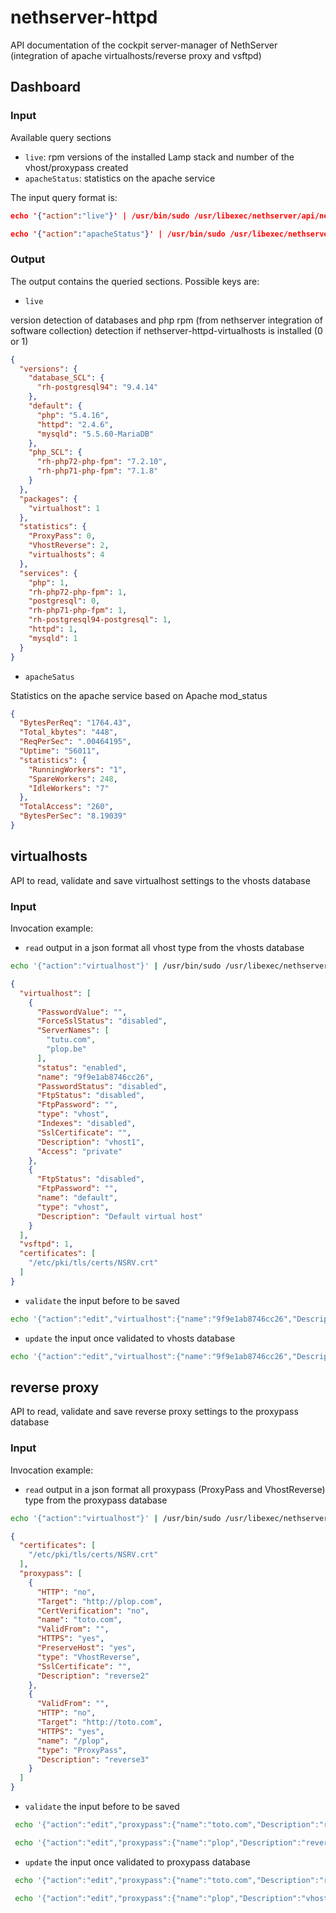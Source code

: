 # nethserver-httpd

API documentation of the cockpit server-manager of NethServer (integration of apache virtualhosts/reverse proxy and vsftpd)

## Dashboard

### Input

Available query sections

- `live`: rpm versions of the installed Lamp stack and number of the vhost/proxypass created
- `apacheStatus`: statistics on the apache service

The input query format is:

```json
echo '{"action":"live"}' | /usr/bin/sudo /usr/libexec/nethserver/api/nethserver-httpd/dashboard/read | jq

echo '{"action":"apacheStatus"}' | /usr/bin/sudo /usr/libexec/nethserver/api/nethserver-httpd/dashboard/read | jq
```

### Output

The output contains the queried sections. Possible keys are:

- `live`

version detection of databases and php rpm (from nethserver integration of software collection)
detection if nethserver-httpd-virtualhosts is installed (0 or 1)

```json
{
  "versions": {
    "database_SCL": {
      "rh-postgresql94": "9.4.14"
    },
    "default": {
      "php": "5.4.16",
      "httpd": "2.4.6",
      "mysqld": "5.5.60-MariaDB"
    },
    "php_SCL": {
      "rh-php72-php-fpm": "7.2.10",
      "rh-php71-php-fpm": "7.1.8"
    }
  },
  "packages": {
    "virtualhost": 1
  },
  "statistics": {
    "ProxyPass": 0,
    "VhostReverse": 2,
    "virtualhosts": 4
  },
  "services": {
    "php": 1,
    "rh-php72-php-fpm": 1,
    "postgresql": 0,
    "rh-php71-php-fpm": 1,
    "rh-postgresql94-postgresql": 1,
    "httpd": 1,
    "mysqld": 1
  }
}

```
- `apacheSatus`

Statistics on the apache service based on Apache mod_status

```json
{
  "BytesPerReq": "1764.43",
  "Total_kbytes": "448",
  "ReqPerSec": ".00464195",
  "Uptime": "56011",
  "statistics": {
    "RunningWorkers": "1",
    "SpareWorkers": 248,
    "IdleWorkers": "7"
  },
  "TotalAccess": "260",
  "BytesPerSec": "8.19039"
}
```


## virtualhosts

API to read, validate and save  virtualhost settings to the vhosts database

### Input

Invocation example:

- `read` output in a json format all vhost type from the vhosts database

```bash
echo '{"action":"virtualhost"}' | /usr/bin/sudo /usr/libexec/nethserver/api/nethserver-httpd/virtualhost/read | jq
```

```json
{
  "virtualhost": [
    {
      "PasswordValue": "",
      "ForceSslStatus": "disabled",
      "ServerNames": [
        "tutu.com",
        "plop.be"
      ],
      "status": "enabled",
      "name": "9f9e1ab8746cc26",
      "PasswordStatus": "disabled",
      "FtpStatus": "disabled",
      "FtpPassword": "",
      "type": "vhost",
      "Indexes": "disabled",
      "SslCertificate": "",
      "Description": "vhost1",
      "Access": "private"
    },
    {
      "FtpStatus": "disabled",
      "FtpPassword": "",
      "name": "default",
      "type": "vhost",
      "Description": "Default virtual host"
    }
  ],
  "vsftpd": 1,
  "certificates": [
    "/etc/pki/tls/certs/NSRV.crt"
  ]
}
```

- `validate` the input before to be saved

```bash
echo '{"action":"edit","virtualhost":{"name":"9f9e1ab8746cc26","Description":"vhost1","ServerNames":["tutu.com","plop.be"],"Access":"private","PasswordStatus":"disabled","PasswordValue":"","ForceSslStatus":"disabled","Indexes":"disabled","FtpStatus":"disabled","FtpPassword":"","SslCertificate":"","status":"enabled"}}' | /usr/bin/sudo /usr/libexec/nethserver/api/nethserver-httpd/virtualhost/validate | jq
```

- `update` the input once validated to vhosts database

```bash
echo '{"action":"edit","virtualhost":{"name":"9f9e1ab8746cc26","Description":"vhost1","ServerNames":["tutu.com","plop.be"],"Access":"private","PasswordStatus":"disabled","PasswordValue":"","ForceSslStatus":"disabled","Indexes":"disabled","FtpStatus":"disabled","FtpPassword":"","SslCertificate":"","status":"enabled"}}' | /usr/bin/sudo /usr/libexec/nethserver/api/nethserver-httpd/virtualhost/validate | jq
```

## reverse proxy

API to read, validate and save  reverse proxy settings to the proxypass database

### Input

Invocation example:

- `read` output in a json format all proxypass (ProxyPass and VhostReverse) type from the proxypass database

```bash
echo '{"action":"virtualhost"}' | /usr/bin/sudo /usr/libexec/nethserver/api/nethserver-httpd/virtualhost/read | jq
```

```json
{
  "certificates": [
    "/etc/pki/tls/certs/NSRV.crt"
  ],
  "proxypass": [
    {
      "HTTP": "no",
      "Target": "http://plop.com",
      "CertVerification": "no",
      "name": "toto.com",
      "ValidFrom": "",
      "HTTPS": "yes",
      "PreserveHost": "yes",
      "type": "VhostReverse",
      "SslCertificate": "",
      "Description": "reverse2"
    },
    {
      "ValidFrom": "",
      "HTTP": "no",
      "Target": "http://toto.com",
      "HTTPS": "yes",
      "name": "/plop",
      "type": "ProxyPass",
      "Description": "reverse3"
    }
  ]
}
```

- `validate` the input before to be saved

```bash
 echo '{"action":"edit","proxypass":{"name":"toto.com","Description":"reverse2","Target":"http://plop.com","HTTP":"no","HTTPS":"yes","PreserveHost":"yes","SslCertificate":"","ValidFrom":[""],"CertVerification":"no","type":"VhostReverse"}}' | /usr/bin/sudo /usr/libexec/nethserver/api/nethserver-httpd/proxypass/validate | jq
```
```bash
 echo '{"action":"edit","proxypass":{"name":"plop","Description":"reverse3","Target":"http://toto.com","HTTP":"no","HTTPS":"yes","PreserveHost":"","SslCertificate":"","ValidFrom":[""],"CertVerification":"","type":"ProxyPass"}}' | /usr/bin/sudo /usr/libexec/nethserver/api/nethserver-httpd/proxypass/validate | jq
```

- `update` the input once validated to proxypass database

```bash
 echo '{"action":"edit","proxypass":{"name":"toto.com","Description":"reverse2","Target":"http://plop.com","HTTP":"no","HTTPS":"yes","PreserveHost":"yes","SslCertificate":"","ValidFrom":[""],"CertVerification":"no","type":"VhostReverse"}}' | /usr/bin/sudo /usr/libexec/nethserver/api/nethserver-httpd/proxypass/update | jq
```

```bash
 echo '{"action":"edit","proxypass":{"name":"plop","Description":"vhost3","Target":"http://toto.com","HTTP":"no","HTTPS":"yes","PreserveHost":"","SslCertificate":"","ValidFrom":[""],"CertVerification":"","type":"ProxyPass"}}' | /usr/bin/sudo /usr/libexec/nethserver/api/nethserver-httpd/proxypass/update | jq

